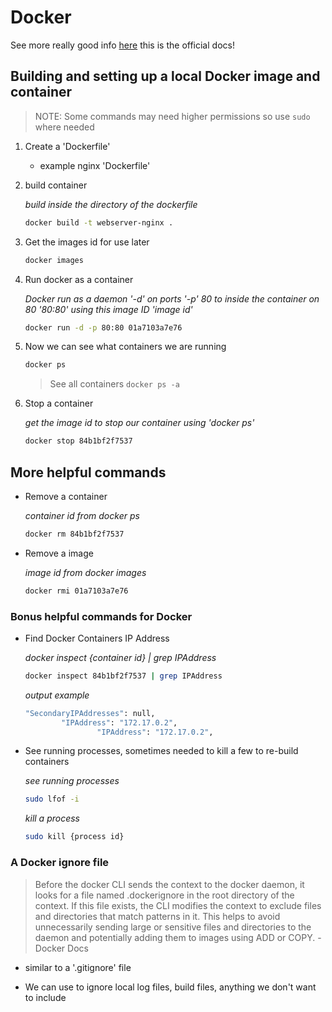 # Docker

See more really good info [here](https://docs.docker.com/engine/reference/builder/) this is the official docs!

## Building and setting up a local Docker image and container

> NOTE: Some commands may need higher permissions so use `sudo` where needed

1. Create a 'Dockerfile'
    - example nginx 'Dockerfile'

2. build container

    *build inside the directory of the dockerfile*
    ```bash
    docker build -t webserver-nginx .
    ```

3. Get the images id for use later
    ```bash
    docker images
    ```

4. Run docker as a container

    *Docker run as a daemon '-d' on ports '-p' 80 to inside the container on 80 '80:80' using this image ID 'image id'* 
    ```bash
    docker run -d -p 80:80 01a7103a7e76
    ```

5. Now we can see what containers we are running

    ```bash
    docker ps
    ```
    
    > See all containers `docker ps -a`

6. Stop a container

    *get the image id to stop our container using 'docker ps'*
    ```bash
    docker stop 84b1bf2f7537
    ```

## More helpful commands

- Remove a container

    *container id from docker ps*
    ```bash
    docker rm 84b1bf2f7537
    ```

- Remove a image

    *image id from docker images*
    ```bash
    docker rmi 01a7103a7e76
    ```
### Bonus helpful commands for Docker

- Find Docker Containers IP Address
    
    *docker inspect {container id} | grep IPAddress*
    ```bash
    docker inspect 84b1bf2f7537 | grep IPAddress
    ```
    *output example*
    ```bash
    "SecondaryIPAddresses": null,
            "IPAddress": "172.17.0.2",
                    "IPAddress": "172.17.0.2",
    ```

- See running processes, sometimes needed to kill a few to re-build containers

    *see running processes*
    ```bash
    sudo lfof -i
    ```
    
    *kill a process*
    ```bash
    sudo kill {process id}
    ```
    
### A Docker ignore file

> Before the docker CLI sends the context to the docker daemon, it looks for a file named .dockerignore in the root directory of the context. If this file exists, the CLI modifies the context to exclude files and directories that match patterns in it. This helps to avoid unnecessarily sending large or sensitive files and directories to the daemon and potentially adding them to images using ADD or COPY. - Docker Docs

- similar to a '.gitignore' file 

- We can use to ignore local log files, build files, anything we don't want to include
